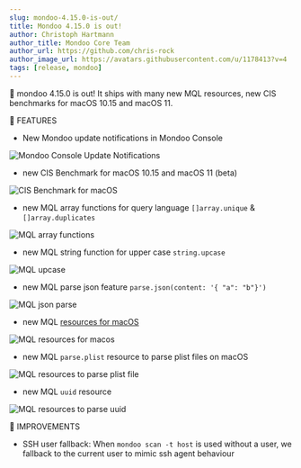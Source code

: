 ```yaml
---
slug: mondoo-4.15.0-is-out/
title: Mondoo 4.15.0 is out!
author: Christoph Hartmann
author_title: Mondoo Core Team
author_url: https://github.com/chris-rock
author_image_url: https://avatars.githubusercontent.com/u/1178413?v=4
tags: [release, mondoo]
---
```


🥳 mondoo 4.15.0 is out! It ships with many new MQL resources, new CIS benchmarks for macOS 10.15 and macOS 11.

🎉 FEATURES

- New Mondoo update notifications in Mondoo Console

![Mondoo Console Update Notifications](/img/releases/2021-08-10-mondoo-4.15.0-is-out/Screenshot_2021-08-10_at_20.42.39.png)

- new CIS Benchmark for macOS 10.15 and macOS 11 (beta)

![CIS Benchmark for macOS](/img/releases/2021-08-10-mondoo-4.15.0-is-out/Screenshot_2021-08-10_at_21.08.26.png)

- new MQL array functions for query language `[]array.unique` & `[]array.duplicates`

![MQL array functions](/img/releases/2021-08-10-mondoo-4.15.0-is-out/Screenshot_2021-08-10_at_20.54.00.png)

- new MQL string function for upper case `string.upcase`

![MQL upcase](/img/releases/2021-08-10-mondoo-4.15.0-is-out/Screenshot_2021-08-10_at_20.54.48.png)

- new MQL parse json feature `parse.json(content: '{ "a": "b"}')`

![MQL json parse](/img/releases/2021-08-10-mondoo-4.15.0-is-out/Screenshot_2021-08-10_at_21.01.38.png)

- new MQL [resources for macOS](/mql/resources/os-pack/)

![MQL resources for macos](/img/releases/2021-08-10-mondoo-4.15.0-is-out/Screenshot_2021-08-10_at_21.04.46.png)

- new MQL `parse.plist` resource to parse plist files on macOS

![MQL resources to parse plist file](/img/releases/2021-08-10-mondoo-4.15.0-is-out/Screenshot_2021-08-10_at_21.13.14.png)

- new MQL `uuid` resource

![MQL resources to parse uuid](/img/releases/2021-08-10-mondoo-4.15.0-is-out/Screenshot_2021-08-10_at_21.16.39.png)

🧹 IMPROVEMENTS

- SSH user fallback: When `mondoo scan -t host` is used without a user, we fallback to the current user to mimic ssh agent behaviour

